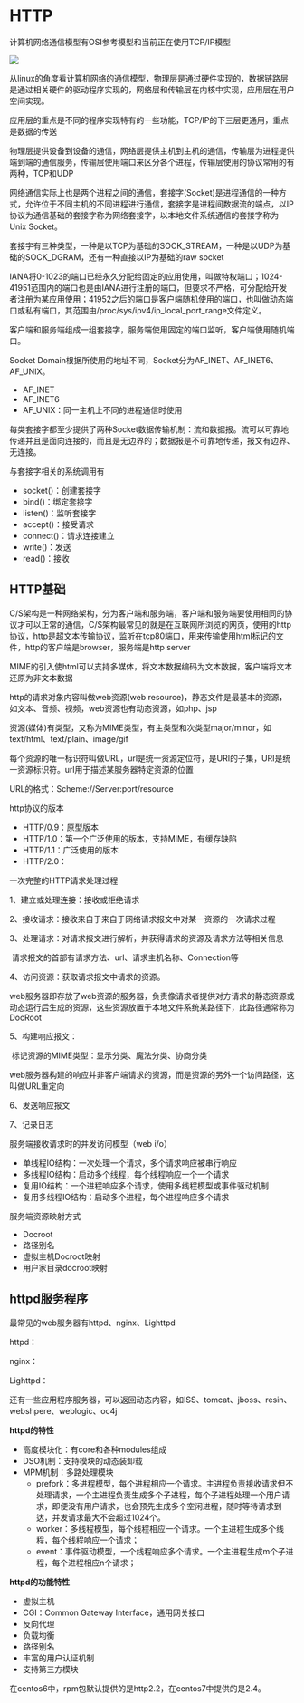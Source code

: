 # HTTP

计算机网络通信模型有OSI参考模型和当前正在使用TCP/IP模型

![](http://om8bgr2y6.bkt.clouddn.com/OSI_Vs_TCPIP_Model.png)



从linux的角度看计算机网络的通信模型，物理层是通过硬件实现的，数据链路层是通过相关硬件的驱动程序实现的，网络层和传输层在内核中实现，应用层在用户空间实现。

应用层的重点是不同的程序实现特有的一些功能，TCP/IP的下三层更通用，重点是数据的传送

物理层提供设备到设备的通信，网络层提供主机到主机的通信，传输层为进程提供端到端的通信服务，传输层使用端口来区分各个进程，传输层使用的协议常用的有两种，TCP和UDP

网络通信实际上也是两个进程之间的通信，套接字(Socket)是进程通信的一种方式，允许位于不同主机的不同进程进行通信，套接字是进程间数据流的端点，以IP协议为通信基础的套接字称为网络套接字，以本地文件系统通信的套接字称为Unix Socket。

套接字有三种类型，一种是以TCP为基础的SOCK_STREAM，一种是以UDP为基础的SOCK_DGRAM，还有一种直接以IP为基础的raw socket

IANA将0-1023的端口已经永久分配给固定的应用使用，叫做特权端口；1024-41951范围内的端口也是由IANA进行注册的端口，但要求不严格，可分配给开发者注册为某应用使用；41952之后的端口是客户端随机使用的端口，也叫做动态端口或私有端口，其范围由/proc/sys/ipv4/ip_local_port_range文件定义。

客户端和服务端组成一组套接字，服务端使用固定的端口监听，客户端使用随机端口。

Socket Domain根据所使用的地址不同，Socket分为AF_INET、AF_INET6、AF_UNIX。

- AF_INET
- AF_INET6
- AF_UNIX：同一主机上不同的进程通信时使用

每类套接字都至少提供了两种Socket数据传输机制：流和数据报。流可以可靠地传递并且是面向连接的，而且是无边界的；数据报是不可靠地传递，报文有边界、无连接。

与套接字相关的系统调用有

- socket()：创建套接字
- bind()：绑定套接字
- listen()：监听套接字
- accept()：接受请求
- connect()：请求连接建立
- write()：发送
- read()：接收

## HTTP基础

C/S架构是一种网络架构，分为客户端和服务端，客户端和服务端要使用相同的协议才可以正常的通信，C/S架构最常见的就是在互联网所浏览的网页，使用的http协议，http是超文本传输协议，监听在tcp80端口，用来传输使用html标记的文件，http的客户端是browser，服务端是http server

MIME的引入使html可以支持多媒体，将文本数据编码为文本数据，客户端将文本还原为非文本数据

http的请求对象内容叫做web资源(web resource)，静态文件是最基本的资源，如文本、音频、视频，web资源也有动态资源，如php、jsp

资源(媒体)有类型，又称为MIME类型，有主类型和次类型major/minor，如text/html、text/plain、image/gif

每个资源的唯一标识符叫做URL，url是统一资源定位符，是URI的子集，URI是统一资源标识符。url用于描述某服务器特定资源的位置

URL的格式：Scheme://Server:port/resource

http协议的版本

- HTTP/0.9：原型版本
- HTTP/1.0：第一个广泛使用的版本，支持MIME，有缓存缺陷
- HTTP/1.1：广泛使用的版本
- HTTP/2.0：

一次完整的HTTP请求处理过程

1、建立或处理连接：接收或拒绝请求

2、接收请求：接收来自于来自于网络请求报文中对某一资源的一次请求过程

3、处理请求：对请求报文进行解析，并获得请求的资源及请求方法等相关信息

​	请求报文的首部有请求方法、url、请求主机名称、Connection等

4、访问资源：获取请求报文中请求的资源。

​	web服务器即存放了web资源的服务器，负责像请求者提供对方请求的静态资源或动态运行后生成的资源，这些资源放置于本地文件系统某路径下，此路径通常称为DocRoot

5、构建响应报文：

​	标记资源的MIME类型：显示分类、魔法分类、协商分类

​	web服务器构建的响应并非客户端请求的资源，而是资源的另外一个访问路径，这叫做URL重定向

6、发送响应报文

7、记录日志

服务端接收请求时的并发访问模型（web i/o）

- 单线程IO结构：一次处理一个请求，多个请求响应被串行响应
- 多线程IO结构：启动多个线程，每个线程响应一个一个请求
- 复用IO结构：一个进程响应多个请求，使用多线程模型或事件驱动机制
- 复用多线程IO结构：启动多个进程，每个进程响应多个请求

服务端资源映射方式

- Docroot
- 路径别名
- 虚拟主机Docroot映射
- 用户家目录docroot映射


## httpd服务程序

最常见的web服务器有httpd、nginx、Lighttpd

httpd：

nginx：

Lighttpd：

还有一些应用程序服务器，可以返回动态内容，如ISS、tomcat、jboss、resin、webshpere、weblogic、oc4j

**httpd的特性**

- 高度模块化：有core和各种modules组成
- DSO机制：支持模块的动态装卸载
- MPM机制：多路处理模块 
  - prefork：多进程模型，每个进程相应一个请求。主进程负责接收请求但不处理请求，一个主进程负责生成多个子进程，每个子进程处理一个用户请求，即便没有用户请求，也会预先生成多个空闲进程，随时等待请求到达，并发请求最大不会超过1024个。
  - worker：多线程模型，每个线程相应一个请求。一个主进程生成多个线程，每个线程响应一个请求；
  - event：事件驱动模型，一个线程响应多个请求。一个主进程生成m个子进程，每个进程相应n个请求；

**httpd的功能特性**

- 虚拟主机
- CGI：Common Gateway Interface，通用网关接口
- 反向代理
- 负载均衡
- 路径别名
- 丰富的用户认证机制
- 支持第三方模块

在centos6中，rpm包默认提供的是http2.2，在centos7中提供的是2.4。